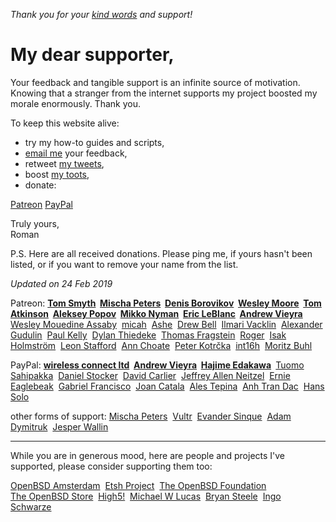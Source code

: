 _Thank you for your [kind words](words.html) and support!_

# My dear supporter,

Your feedback and tangible support is an infinite source of motivation.
Knowing that a stranger from the internet supports my project boosted
my morale enormously. Thank you.

To keep this website alive:

- try my how-to guides and scripts,
- [email me](/feedback.html) your feedback,
- retweet [my tweets](https://twitter.com/romanzolotarev),
- boost [my toots](https://bsd.network/@romanzolotarev),
- donate:

<!-- - send satoshis to [`3MZ9d6NTsirYfjx9iJVieT2WCHnzBZckHd`](bitcoin://3MZ9d6NTsirYfjx9iJVieT2WCHnzBZckHd), -->

<a class="b link ph2 pv1 mb2 dib ba black-60 b--dark-gray hover-white hover-bg-ptrn" href="/patreon.html">Patreon</a>
<a class="b link ph2 pv1 mb2 dib ba black-60 b--dark-gray hover-white hover-bg-payp" href="/paypal.html">PayPal</a>

Truly yours,<br>
Roman

P.S. Here are all received donations. Please ping me, if yours
hasn't been listed, or if you want to remove your name from the
list.

_Updated on 24 Feb 2019_

Patreon:
**[Tom Smyth](https://www.patreon.com/user/creators?u=10913897 "24 Apr 2018 90.00 USD")&nbsp;
[Mischa Peters](https://www.patreon.com/user/creators?u=13855226 "29 Sep 2018 50.00 USD")&nbsp;
[Denis Borovikov](https://www.patreon.com/user/creators?u=10926064 "25 Apr 2018 45.00 USD")&nbsp;
[Wesley Moore](https://www.patreon.com/wezm "15 Apr 2018 45.00 USD")&nbsp;
[Tom Atkinson](https://www.patreon.com/user?u=10778845 "16 Apr 2018 45.00 USD")&nbsp;
[Aleksey Popov](https://www.patreon.com/user?u=10910753 "24 Apr 2018 45.00 USD")&nbsp;
[Mikko Nyman](https://www.patreon.com/user/creators?u=13641444 "18 Sep 2018 40.00 USD")&nbsp;
[Eric LeBlanc](https://www.patreon.com/user/creators?u=845703 "02 Oct 2018 30.00 USD")&nbsp;
[Andrew Vieyra](https://www.patreon.com/andrewvieyra/creators "31 Oct 2018 30.00 USD")&nbsp;**
[Wesley Mouedine Assaby](https://twitter.com/wesley974 "20 Aug 2018 25.00 USD")&nbsp;
[micah](https://www.patreon.com/user/creators?u=4721204 "28 May 2018 11.00 USD")&nbsp;
[Ashe](https://www.patreon.com/kivikakk/creators "26 Nov 2018 10.00 USD")&nbsp;
[Drew Bell](https://www.patreon.com/droob/creators "29 Apr 2018 9.00 USD")&nbsp;
[Ilmari Vacklin](https://www.patreon.com/user?u=2288738 "23 Apr 2018 9.00 USD")&nbsp;
[Alexander Gudulin](https://www.patreon.com/agudulin/creators "14 May 2018 9.00 USD")&nbsp;
[Paul Kelly](https://www.patreon.com/user?u=13444615 "08 Sep 2018 4.00 USD")&nbsp;
[Dylan Thiedeke](https://www.patreon.com/user/creators?u=2300411 "24 Jun 2018 4.00 USD")&nbsp;
[Thomas Fragstein](https://www.patreon.com/user/creators?u=3821228 "01 Nov 2018 3.00 USD")&nbsp;
[Roger](https://www.patreon.com/solvaholic/creators "21 Nov 2018 3.00 USD")&nbsp;
[Isak Holmstr&ouml;m](https://www.patreon.com/iah/creators "03 Nov 2018 3.00 USD")&nbsp;
[Leon Stafford](https://www.patreon.com/beautifulmoalboal "12 Nov 2018 2.00 USD")&nbsp;
[Ann Choate](https://www.patreon.com/user?u=9470641 "25 Jan 2019 1.00 USD")&nbsp;
[Peter Kotr&#x10D;ka](https://octodon.social/@pkotrcka "16 May 2018 3.00 USD")&nbsp;
[int16h](https://www.patreon.com/0x16h "05 Dec 2018 3.00 USD")&nbsp;
[Moritz Buhl](https://www.patreon.com/user/creators?u=5130313 "05 Jan 2019 2.00 USD")&nbsp;

PayPal:
**[wireless&nbsp;connect&nbsp;ltd](http://wirelessconnect.eu "24 Apr 2018 10.00 EUR keep up good work Roman
24 Dec 2018 7,432.14 RUB Thanks for your contribution to the OpenBSD Community...")&nbsp;
[Andrew Vieyra](https://twitter.com/andrewvieyra "26 Nov 2018 50.00 USD")&nbsp;
[Hajime Edakawa](https://twitter.com/hjmedkw "13 Nov 2018 50.00 USD")&nbsp;**
[Tuomo Sahipakka](https://twitter.com/tuomosa "01 Oct 2018 25.00 EUR Keep up good work!")&nbsp;
[Daniel Stocker](https://twitter.com/stoege "02 Jan 2019 25.00 USD")&nbsp;
[David Carlier](https://twitter.com/devnexen "01 Oct 2018 20.00 USD")&nbsp;
[Jeffrey Allen Neitzel](https://jan.etsh.nl/ "24 Jul 2018 15.00 USD")&nbsp;
[Ernie Eaglebeak](https://twitter.com/ErnieEaglebeak "24 Feb 2019 10.00 USD")&nbsp;
[Gabriel Francisco](https://twitter.com/fgbreel "8 Jun 2018 10.00 EUR I love your blog and the content you share about OpenBSD! Keep rocking!")&nbsp;
[Joan Catala](https://twitter.com/joancatala "22 Aug 2018 10.00 USD")&nbsp;
[Ales Tepina](https://twitter.com/alestepi "21 Aug 2018 10.00 USD")&nbsp;
[Anh Tran Dac](https://twitter.com/chesireCode "07 Jan 2019 10.00 SGD")&nbsp;
[Hans Solo](https://twitter.com/pikkabird "01 Oct 2018 4.00 USD")&nbsp;

other forms of support:
[Mischa Peters](https://twitter.com/mischapeters "14 Oct 2018 OpenBSD Amsterdam T-Shirt x2
13 Apr 2018 VM
19 Sep 2017 Run BSD T-shirt")&nbsp;
[Vultr](/vultr.html "08 Jun 2018 120.00 USD")&nbsp;
[Evander Sinque](https://twitter.com/FiLiS "31 Oct 2017 Run BSD Stickers")&nbsp;
[Adam Dymitruk](https://twitter.com/adymitruk "24 Apr 2018 83,800 Satoshi")&nbsp;
[Jesper Wallin](https://ifconfig.se "05 Dec 2018 100 XRP")&nbsp;

---

While you are in generous mood, here are people and projects I've
supported, please consider supporting them too:

[OpenBSD Amsterdam](https://openbsd.amsterdam/?rz "10 Jun 2018 Logo, media kit, website")&nbsp;
[Etsh Project](https://etsh.nl/ "23 Jul 2018 Logo, media kit")&nbsp;
[The&nbsp;OpenBSD&nbsp;Foundation](https://www.openbsdfoundation.org/donations.html "15 Dec 2017 91920137MK9975307 10.00 EUR\n25 Aug 2017 7BF04702TU178773D 100.00 EUR")&nbsp;
[The&nbsp;OpenBSD&nbsp;Store](https://www.openbsdstore.com/ "6 May 2018 41389 73.21 GBP")&nbsp;
[High5!](https://high5.nl/ "20 Jun 2018 60.00 EUR")&nbsp;
[Michael&nbsp;W&nbsp;Lucas](https://www.michaelwlucas.com/ "1 Apr 2018 5.00 USD Ed Mastery\n1 Apr 2018 10.00 USD Relayd and Httpd Mastery\n2 Nov 2017 25.00 USD SSH Mastery (e-book sponsor)\n14 Sep 2017 10.00 USD Tarsnap Mastery\n1 Jul 2018 10.00 USD Patreon")&nbsp;
[Bryan Steele](https://brynet.biz.tm/ "02 Nov 2018 2HE50576BY512230V 20.00 CAD\n16 Apr 2018 5M5560322U154440G 10.00 CAD\n6 Oct 2017 0AB18292BG563772H 5.00 CAD")&nbsp;
[Ingo Schwarze](https://www.patreon.com/IngoSchwarze "1 Jun 2018 7.00 USD Patreon")&nbsp;
